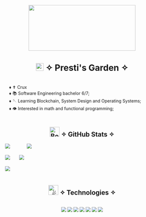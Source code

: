 <div align="center">
  <img src="https://64.media.tumblr.com/42709c914d328fbb5f00d1493d2c5e6f/15377933dc28169f-12/s500x750/53135f29aa415ebd7b692e3b4e85f63cda0ca1b4.gif" width="350" height="150"/>
</div>


<div align="center">
  <h1>
    <img src="https://raw.githubusercontent.com/Tarikul-Islam-Anik/Telegram-Animated-Emojis/main/Animals%20and%20Nature/Seedling.webp" alt="Seedling" width="25" height="25" />
    ✧ Presti's Garden ✧
  </h1>
</div>
 
<br>
ㅤ♦ ✝ Crux <br>
ㅤ♦ 📚 Software Engineering bachelor 6/7; <br>
ㅤ♦ 🪡 Learning Blockchain, System Design and Operating Systems; <br>
ㅤ♦ 👁️ Interested in math and functional programming; <br>
<br>

<div align="center">
  <h2>
    <img src="https://raw.githubusercontent.com/Tarikul-Islam-Anik/Telegram-Animated-Emojis/main/Objects/Books.webp" alt="Books" width="32"/>
    ✧ GitHub Stats ✧
  </h2>
</div>

![](https://quotes-github-readme.vercel.app/api?type=vetical&theme=dark)ㅤㅤㅤㅤ
![](https://github-readme-stats.vercel.app/api?username=prestissimogarden&theme=dark&hide_border=false&include_all_commits=true&count_private=true)<br/> <br/>
![](https://github-readme-streak-stats.herokuapp.com/?user=prestissimogarden&theme=dark&hide_border=false)ㅤㅤ
![](https://github-readme-stats.vercel.app/api/top-langs/?username=prestissimogarden&theme=dark&hide_border=false&include_all_commits=true&count_private=true&layout=compact)<br><br>
![](https://github-profile-trophy.vercel.app/?username=prestissimogarden&theme=darkhub&no-frame=false&no-bg=true&margin-w=4)
<br><br>

<div align="center">
  <h2>
    <picture>
      <source srcset="https://fonts.gstatic.com/s/e/notoemoji/latest/2604_fe0f/512.webp" type="image/webp">
      <img src="https://fonts.gstatic.com/s/e/notoemoji/latest/2604_fe0f/512.gif" alt="☄" width="32" height="32">
    </picture>
    ✧ Technologies ✧
  </h2>
</div>

<br>

<div align="center">
  <img src="https://img.shields.io/badge/Solidity-363636.svg?style=for-the-badge&logo=Solidity&logoColor=white"/>
  <img src="https://img.shields.io/badge/Ethereum-3C3C3D.svg?style=for-the-badge&logo=Ethereum&logoColor=white"/>
  <img src="https://img.shields.io/badge/C++-00599C.svg?style=for-the-badge&logo=C++&logoColor=white"/>
  <img src="https://img.shields.io/badge/TypeScript-3178C6.svg?style=for-the-badge&logo=TypeScript&logoColor=white"/>
  <img src="https://img.shields.io/badge/Arch%20Linux-1793D1.svg?style=for-the-badge&logo=Arch-Linux&logoColor=white"/>
  <img src="https://img.shields.io/badge/PowerShell-5391FE.svg?style=for-the-badge&logo=PowerShell&logoColor=white"/>
  <img src="https://img.shields.io/badge/.NET-512BD4.svg?style=for-the-badge&logo=dotnet&logoColor=white"/>
</div>

<!--
**prestissimogarden/prestissimogarden** is a ✨ _special_ ✨ repository because its `README.md` (this file) appears on your GitHub profile.

Here are some ideas to get you started:

- 🔭 I’m currently working on ...
- 🌱 I’m currently learning ...
- 👯 I’m looking to collaborate on ...
- 🤔 I’m looking for help with ...
- 💬 Ask me about ...
- 📫 How to reach me: ...
- 😄 Pronouns: ...
- ⚡ Fun fact: ...
-->
